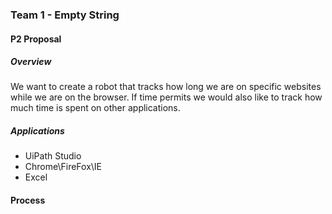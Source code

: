 ### Team 1 - Empty String 
#### P2 Proposal

##### Overview
We want to create a robot that tracks how long we are on specific websites while we are on the browser. 
If time permits we would also like to track how much time is spent on other applications. 

##### Applications
* UiPath Studio
* Chrome\FireFox\IE
* Excel

#### Process
